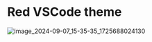 # Red VSCode theme


![image_2024-09-07_15-35-35_1725688024130](https://github.com/user-attachments/assets/fb052106-4b49-4a9c-ac5f-ef0d95bcc772)
